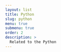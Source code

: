 ```yaml
---
layout: list
title: Python
slug: python
menu: true
submenu: true
order: 2
description: >
  Related to the Python
---
```

